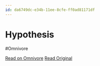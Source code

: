 ```yaml
---
id: da6749dc-e34b-11ee-8cfe-ff0ad81171df
---
```


# Hypothesis
#Omnivore

[Read on Omnivore](https://omnivore.app/me/hypothesis-18e457901c1)
[Read Original](https://hypothes.is/a/u_gl7OMzEe6jy0-2z2afKA)


